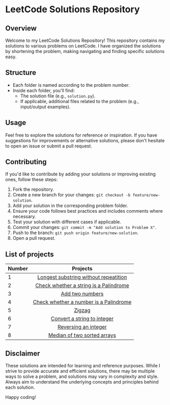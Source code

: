 # LeetCode Solutions Repository

## Overview

Welcome to my LeetCode Solutions Repository! This repository contains my solutions to various problems on LeetCode. I have organized the solutions by shortening the problem, making navigating and finding specific solutions easy.

## Structure

- Each folder is named according to the problem number.
- Inside each folder, you'll find:
  - The solution file (e.g., `solution.py`).
  - If applicable, additional files related to the problem (e.g., input/output examples).

## Usage

Feel free to explore the solutions for reference or inspiration. If you have suggestions for improvements or alternative solutions, please don't hesitate to open an issue or submit a pull request.

## Contributing

If you'd like to contribute by adding your solutions or improving existing ones, follow these steps:

1. Fork the repository.
2. Create a new branch for your changes: `git checkout -b feature/new-solution`.
3. Add your solution in the corresponding problem folder.
4. Ensure your code follows best practices and includes comments where necessary.
5. Test your solution with different cases if applicable.
6. Commit your changes: `git commit -m "Add solution to Problem X"`.
7. Push to the branch: `git push origin feature/new-solution`.
8. Open a pull request.

## List of projects

| Number | Projects |
| :----------- | :------------: | 
| 1        | [Longest substring without repeatition](https://github.com/aleenababy/LeetCode/tree/main/longest_substring_without_repeatition)          |
| 2        | [Check whether a string is a Palindrome](https://github.com/aleenababy/LeetCode/tree/main/check_palindrome_string)   | 
| 3        | [Add two numbers](https://github.com/aleenababy/LeetCode/tree/main/add_two_numbers)   | 
| 4        | [Check whether a number is a Palindrome](https://github.com/aleenababy/LeetCode/tree/main/check_palindrome_number)   | 
| 5        | [Zigzag](https://github.com/aleenababy/LeetCode/tree/main/zigzag_conversion)   | 
| 6        | [Convert a string to integer](https://github.com/aleenababy/LeetCode/tree/main/string_to_integer)   | 
| 7        | [Reversing an integer](https://github.com/aleenababy/LeetCode/tree/main/reversing_a_digit)   | 
| 8        | [Median of two sorted arrays](https://github.com/aleenababy/LeetCode/tree/main/median_two_sorted_arrays)   | 




## Disclaimer

These solutions are intended for learning and reference purposes. While I strive to provide accurate and efficient solutions, there may be multiple ways to solve a problem, and solutions may vary in complexity and style. Always aim to understand the underlying concepts and principles behind each solution.

Happy coding!